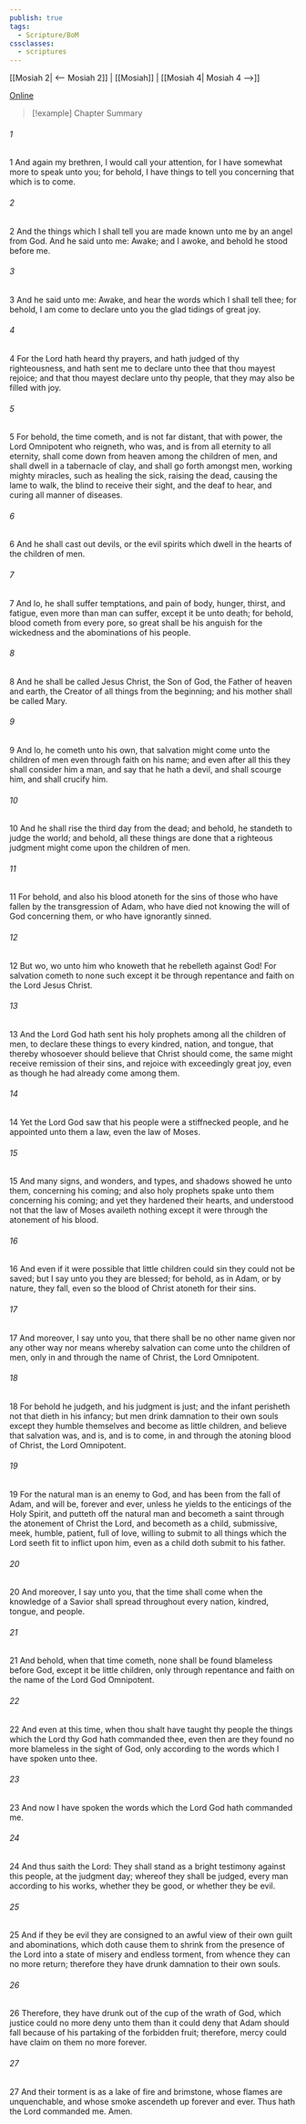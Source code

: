 ```yaml
---
publish: true
tags:
  - Scripture/BoM
cssclasses:
  - scriptures
---
```

[[Mosiah 2| <-- Mosiah 2]] | [[Mosiah]] | [[Mosiah 4| Mosiah 4 -->]]

[Online](https://churchofjesuschrist.org/study/scriptures/bofm/mosiah/3?lang=eng)

>[!example] Chapter Summary
>
###### 1
1 And again my brethren, I would call your attention, for I have somewhat more to speak unto you; for behold, I have things to tell you concerning that which is to come.
###### 2
2 And the things which I shall tell you are made known unto me by an angel from God. And he said unto me: Awake; and I awoke, and behold he stood before me.
###### 3
3 And he said unto me: Awake, and hear the words which I shall tell thee; for behold, I am come to declare unto you the glad tidings of great joy.
###### 4
4 For the Lord hath heard thy prayers, and hath judged of thy righteousness, and hath sent me to declare unto thee that thou mayest rejoice; and that thou mayest declare unto thy people, that they may also be filled with joy.
###### 5
5 For behold, the time cometh, and is not far distant, that with power, the Lord Omnipotent who reigneth, who was, and is from all eternity to all eternity, shall come down from heaven among the children of men, and shall dwell in a tabernacle of clay, and shall go forth amongst men, working mighty miracles, such as healing the sick, raising the dead, causing the lame to walk, the blind to receive their sight, and the deaf to hear, and curing all manner of diseases.
###### 6
6 And he shall cast out devils, or the evil spirits which dwell in the hearts of the children of men.
###### 7
7 And lo, he shall suffer temptations, and pain of body, hunger, thirst, and fatigue, even more than man can suffer, except it be unto death; for behold, blood cometh from every pore, so great shall be his anguish for the wickedness and the abominations of his people.
###### 8
8 And he shall be called Jesus Christ, the Son of God, the Father of heaven and earth, the Creator of all things from the beginning; and his mother shall be called Mary.
###### 9
9 And lo, he cometh unto his own, that salvation might come unto the children of men even through faith on his name; and even after all this they shall consider him a man, and say that he hath a devil, and shall scourge him, and shall crucify him.
###### 10
10 And he shall rise the third day from the dead; and behold, he standeth to judge the world; and behold, all these things are done that a righteous judgment might come upon the children of men.
###### 11
11 For behold, and also his blood atoneth for the sins of those who have fallen by the transgression of Adam, who have died not knowing the will of God concerning them, or who have ignorantly sinned.
###### 12
12 But wo, wo unto him who knoweth that he rebelleth against God! For salvation cometh to none such except it be through repentance and faith on the Lord Jesus Christ.
###### 13
13 And the Lord God hath sent his holy prophets among all the children of men, to declare these things to every kindred, nation, and tongue, that thereby whosoever should believe that Christ should come, the same might receive remission of their sins, and rejoice with exceedingly great joy, even as though he had already come among them.
###### 14
14 Yet the Lord God saw that his people were a stiffnecked people, and he appointed unto them a law, even the law of Moses.
###### 15
15 And many signs, and wonders, and types, and shadows showed he unto them, concerning his coming; and also holy prophets spake unto them concerning his coming; and yet they hardened their hearts, and understood not that the law of Moses availeth nothing except it were through the atonement of his blood.
###### 16
16 And even if it were possible that little children could sin they could not be saved; but I say unto you they are blessed; for behold, as in Adam, or by nature, they fall, even so the blood of Christ atoneth for their sins.
###### 17
17 And moreover, I say unto you, that there shall be no other name given nor any other way nor means whereby salvation can come unto the children of men, only in and through the name of Christ, the Lord Omnipotent.
###### 18
18 For behold he judgeth, and his judgment is just; and the infant perisheth not that dieth in his infancy; but men drink damnation to their own souls except they humble themselves and become as little children, and believe that salvation was, and is, and is to come, in and through the atoning blood of Christ, the Lord Omnipotent.
###### 19
19 For the natural man is an enemy to God, and has been from the fall of Adam, and will be, forever and ever, unless he yields to the enticings of the Holy Spirit, and putteth off the natural man and becometh a saint through the atonement of Christ the Lord, and becometh as a child, submissive, meek, humble, patient, full of love, willing to submit to all things which the Lord seeth fit to inflict upon him, even as a child doth submit to his father.
###### 20
20 And moreover, I say unto you, that the time shall come when the knowledge of a Savior shall spread throughout every nation, kindred, tongue, and people.
###### 21
21 And behold, when that time cometh, none shall be found blameless before God, except it be little children, only through repentance and faith on the name of the Lord God Omnipotent.
###### 22
22 And even at this time, when thou shalt have taught thy people the things which the Lord thy God hath commanded thee, even then are they found no more blameless in the sight of God, only according to the words which I have spoken unto thee.
###### 23
23 And now I have spoken the words which the Lord God hath commanded me.
###### 24
24 And thus saith the Lord: They shall stand as a bright testimony against this people, at the judgment day; whereof they shall be judged, every man according to his works, whether they be good, or whether they be evil.
###### 25
25 And if they be evil they are consigned to an awful view of their own guilt and abominations, which doth cause them to shrink from the presence of the Lord into a state of misery and endless torment, from whence they can no more return; therefore they have drunk damnation to their own souls.
###### 26
26 Therefore, they have drunk out of the cup of the wrath of God, which justice could no more deny unto them than it could deny that Adam should fall because of his partaking of the forbidden fruit; therefore, mercy could have claim on them no more forever.
###### 27
27 And their torment is as a lake of fire and brimstone, whose flames are unquenchable, and whose smoke ascendeth up forever and ever. Thus hath the Lord commanded me. Amen.




